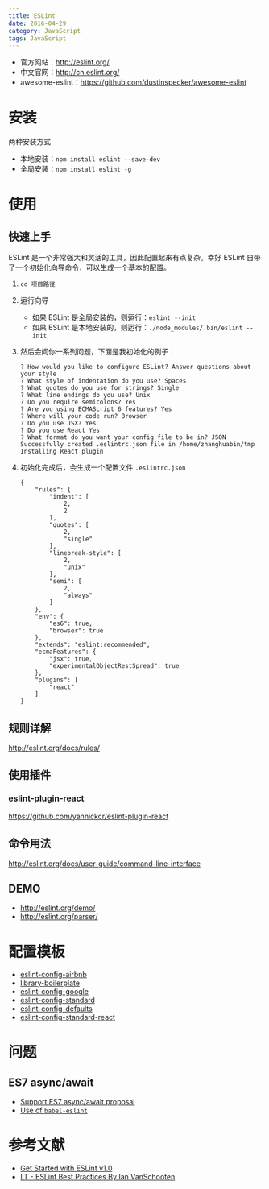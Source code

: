 ```yaml
---
title: ESLint
date: 2016-04-29
category: JavaScript
tags: JavaScript
---
```


- 官方网站：http://eslint.org/
- 中文官网：http://cn.eslint.org/
- awesome-eslint：https://github.com/dustinspecker/awesome-eslint



# 安装
两种安装方式
- 本地安装：`npm install eslint --save-dev`
- 全局安装：`npm install eslint -g`

# 使用
## 快速上手
ESLint 是一个非常强大和灵活的工具，因此配置起来有点复杂。幸好 ESLint 自带了一个初始化向导命令，可以生成一个基本的配置。
1. `cd 项目路径`
2. 运行向导
    - 如果 ESLint 是全局安装的，则运行：`eslint --init`
    - 如果 ESLint 是本地安装的，则运行：`./node_modules/.bin/eslint --init`
3. 然后会问你一系列问题，下面是我初始化的例子：
    ```
    ? How would you like to configure ESLint? Answer questions about your style
    ? What style of indentation do you use? Spaces
    ? What quotes do you use for strings? Single
    ? What line endings do you use? Unix
    ? Do you require semicolons? Yes
    ? Are you using ECMAScript 6 features? Yes
    ? Where will your code run? Browser
    ? Do you use JSX? Yes
    ? Do you use React Yes
    ? What format do you want your config file to be in? JSON
    Successfully created .eslintrc.json file in /home/zhanghuabin/tmp
    Installing React plugin   
    ```

4. 初始化完成后，会生成一个配置文件 `.eslintrc.json`
    ```
    {
        "rules": {
            "indent": [
                2,
                2
            ],
            "quotes": [
                2,
                "single"
            ],
            "linebreak-style": [
                2,
                "unix"
            ],
            "semi": [
                2,
                "always"
            ]
        },
        "env": {
            "es6": true,
            "browser": true
        },
        "extends": "eslint:recommended",
        "ecmaFeatures": {
            "jsx": true,
            "experimentalObjectRestSpread": true
        },
        "plugins": [
            "react"
        ]
    }
    ```

## 规则详解
http://eslint.org/docs/rules/

## 使用插件
### eslint-plugin-react
https://github.com/yannickcr/eslint-plugin-react

## 命令用法
http://eslint.org/docs/user-guide/command-line-interface

## DEMO
- http://eslint.org/demo/
- http://eslint.org/parser/


# 配置模板
- [eslint-config-airbnb](https://github.com/airbnb/javascript/tree/master/packages/eslint-config-airbnb)
- [library-boilerplate](https://github.com/gaearon/library-boilerplate)
- [eslint-config-google](https://github.com/google/eslint-config-google)
- [eslint-config-standard](https://github.com/feross/eslint-config-standard)
- [eslint-config-defaults](https://github.com/walmartlabs/eslint-config-defaults)
- [eslint-config-standard-react](https://github.com/feross/eslint-config-standard-react)

# 问题
## ES7 async/await
- [Support ES7 async/await proposal](https://github.com/eslint/eslint/issues/1657)
- [Use of `babel-eslint`](https://github.com/AtomLinter/linter-eslint/issues/35)

# 参考文献
- [Get Started with ESLint v1.0](http://devnull.guru/get-started-with-eslint/)
- [LT - ESLint Best Practices By Ian VanSchooten](https://youtu.be/L6vMey4FtQ0)
